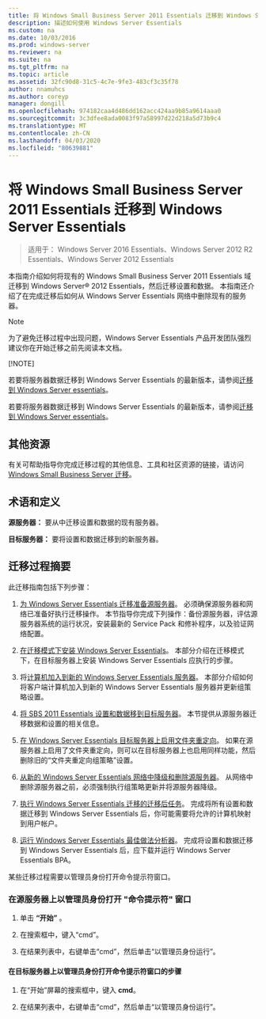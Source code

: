 ```yaml
---
title: 将 Windows Small Business Server 2011 Essentials 迁移到 Windows Server Essentials
description: 描述如何使用 Windows Server Essentials
ms.custom: na
ms.date: 10/03/2016
ms.prod: windows-server
ms.reviewer: na
ms.suite: na
ms.tgt_pltfrm: na
ms.topic: article
ms.assetid: 32fc90d8-31c5-4c7e-9fe3-483cf3c35f78
author: nnamuhcs
ms.author: coreyp
manager: dongill
ms.openlocfilehash: 974182caa4d486dd162acc424aa9b85a9614aaa0
ms.sourcegitcommit: 3c3dfee8ada0083f97a58997d22d218a5d73b9c4
ms.translationtype: MT
ms.contentlocale: zh-CN
ms.lasthandoff: 04/03/2020
ms.locfileid: "80639881"
---
```

# <a name="migrate-windows-small-business-server-2011-essentials-to-windows-server-essentials"></a>将 Windows Small Business Server 2011 Essentials 迁移到 Windows Server Essentials

>适用于： Windows Server 2016 Essentials、Windows Server 2012 R2 Essentials、Windows Server 2012 Essentials

本指南介绍如何将现有的 Windows Small Business Server 2011 Essentials 域迁移到 Windows Server® 2012 Essentials，然后迁移设置和数据。 本指南还介绍了在完成迁移后如何从 Windows Server Essentials 网络中删除现有的服务器。  
  
> [!NOTE]
>  为了避免迁移过程中出现问题，Windows Server Essentials 产品开发团队强烈建议你在开始迁移之前先阅读本文档。  
> 
> [!NOTE]
> 
>  若要将服务器数据迁移到 Windows Server Essentials 的最新版本，请参阅[迁移到 Windows Server essentials](Migrate-from-Previous-Versions-to-Windows-Server-Essentials-or-Windows-Server-Essentials-Experience.md)。  
> 
>  若要将服务器数据迁移到 Windows Server Essentials 的最新版本，请参阅[迁移到 Windows Server essentials](../migrate/Migrate-from-Previous-Versions-to-Windows-Server-Essentials-or-Windows-Server-Essentials-Experience.md)。  

  
## <a name="additional-resources"></a>其他资源  
 有关可帮助指导你完成迁移过程的其他信息、工具和社区资源的链接，请访问 [Windows Small Business Server 迁移](https://go.microsoft.com/fwlink/?LinkId=217520)。  
  
## <a name="terms-and-definitions"></a>术语和定义  
 **源服务器：** 要从中迁移设置和数据的现有服务器。  
  
 **目标服务器：** 要将设置和数据迁移到的新服务器。  
  
## <a name="migration-process-summary"></a>迁移过程摘要  
 此迁移指南包括下列步骤：  
  

1.  [为 Windows Server Essentials 迁移准备源服务器](Prepare-your-Source-Server-for-Windows-Server-Essentials-migration.md)。  必须确保源服务器和网络已准备好执行迁移操作。 本节指导你完成下列操作：备份源服务器，评估源服务器系统的运行状况，安装最新的 Service Pack 和修补程序，以及验证网络配置。  
  
2.  [在迁移模式下安装 Windows Server Essentials](Install-Windows-Server-Essentials-in-migration-mode.md)。  本部分介绍在迁移模式下，在目标服务器上安装 Windows Server Essentials 应执行的步骤。  
  
3.  将[计算机加入到新的 Windows Server Essentials 服务器](Join-computers-to-the-new-Windows-Server-Essentials-server.md)。  本部分介绍如何将客户端计算机加入到新的 Windows Server Essentials 服务器并更新组策略设置。  
  
4.  [将 SBS 2011 Essentials 设置和数据移到目标服务器](Move-Windows-SBS-2011-Essentials-to-the-Destination-Server-for-migration.md)。  本节提供从源服务器迁移数据和设置的相关信息。  
  
5.  [在 Windows Server Essentials 目标服务器上启用文件夹重定向](Enable-folder-redirection-on-the-Windows-Server-Essentials-Destination-Server.md)。  如果在源服务器上启用了文件夹重定向，则可以在目标服务器上也启用同样功能，然后删除旧的“文件夹重定向组策略”设置。  
  
6.  [从新的 Windows Server Essentials 网络中降级和删除源服务器](Demote-and-remove-the-Source-Server-from-the-new-Windows-Server-Essentials-network.md)。  从网络中删除源服务器之前，必须强制执行组策略更新并将源服务器降级。  
  
7.  [执行 Windows Server Essentials 迁移的迁移后任务](Perform-post-migration-tasks-for-Windows-Server-Essentials-migration.md)。  完成将所有设置和数据迁移到 Windows Server Essentials 后，你可能需要将允许的计算机映射到用户帐户。  
  
8.  [运行 Windows Server Essentials 最佳做法分析器](Run-the-Windows-Server-Essentials-Best-Practices-Analyzer.md)。  完成将设置和数据迁移到 Windows Server Essentials 后，应下载并运行 Windows Server Essentials BPA。  

 某些迁移过程需要以管理员身份打开命令提示符窗口。  
  
###  <a name="to-open-a-command-prompt-window-on-the-source-server-as-an-administrator"></a><a name="BKMK_OpenACommandPromptAsAdmin"></a>在源服务器上以管理员身份打开 "命令提示符" 窗口  
  
1.  单击 **“开始”** 。  
  
2.  在搜索框中，键入“cmd”。  
  
3.  在结果列表中，右键单击“cmd”，然后单击“以管理员身份运行”。  
  
#### <a name="to-open-a-command-prompt-window-on-the-destination-server-as-an-administrator"></a>在目标服务器上以管理员身份打开命令提示符窗口的步骤  
  
1.  在“开始”屏幕的搜索框中，键入 **cmd**。  
  
2.  在结果列表中，右键单击“cmd”，然后单击“以管理员身份运行”。

